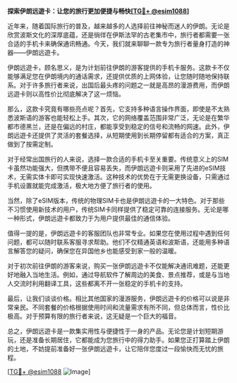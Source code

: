 **探索伊朗远遊卡：让您的旅行更加便捷与畅快[[TG💪+ @esim1088](https://t.me/s/esim1088)]**

近年来，随着国际旅行的普及，越来越多的人选择前往神秘而迷人的伊朗。无论是欣赏波斯文化的深厚底蕴，还是徜徉在伊斯法罕的古老集市中，旅行者都需要一张合适的手机卡来确保通讯畅通。今天，我们就来聊聊一款专为旅行者量身打造的神器——伊朗远遊卡。

伊朗远遊卡，顾名思义，是为计划前往伊朗的游客提供的手机卡服务。这款卡不仅能够满足您在伊朗境内的通话需求，还提供优质的上网体验，让您随时随地保持联系。对于许多旅行者来说，出国后最头疼的问题之一就是高昂的漫游费用，而伊朗远遊卡则以高性价比彻底解决了这一烦恼。

那么，这款卡究竟有哪些亮点呢？首先，它支持多种语言操作界面，即使是不太熟悉波斯语的游客也能轻松上手。其次，它的网络覆盖范围非常广泛，无论是在繁华都市德黑兰，还是在偏远的村庄，都能享受到稳定的信号和流畅的网速。此外，伊朗远遊卡还提供了灵活的套餐选择，从短期使用到长期停留都有适合的方案，真正做到了按需定制。

对于经常出国旅行的人来说，选择一款合适的手机卡至关重要。传统意义上的SIM卡虽然功能强大，但携带不便且容易丢失，而伊朗远遊卡则采用了先进的eSIM技术，无需实体卡即可实现快速激活。这种技术的优势在于无需更换设备，只需通过手机设置就能完成激活，极大地方便了旅行者的使用。

当然，除了eSIM版本，传统的物理SIM卡也是伊朗远遊卡的一大特色。对于那些不习惯使用新技术的用户，传统SIM卡同样提供了稳定可靠的连接服务。无论是哪一种形式，伊朗远遊卡都致力于为用户提供最佳的通信体验。

值得一提的是，伊朗远遊卡的客服团队也非常专业。如果您在使用过程中遇到任何问题，都可以随时联系客服寻求帮助。他们不仅精通英语和波斯语，还能用多种语言解答您的疑问，确保您在异国他乡也能感受到家一般的温暖。

对于初次前往伊朗的游客来说，购买一张伊朗远遊卡不仅能解决通讯难题，还能更好地融入当地生活。例如，通过导航软件了解周边的美食、景点推荐，或是与当地人交流时利用翻译工具，这些都离不开一张稳定的手机卡的支持。

最后，让我们谈谈价格。相比其他国家的漫游服务，伊朗远遊卡的价格可以说是非常亲民。不同套餐的价格根据使用时间和流量需求有所不同，但总体而言，性价比极高。对于预算有限的旅行者来说，这无疑是一个巨大的福音。

总之，伊朗远遊卡是一款集实用性与便捷性于一身的产品。无论您是计划短期游玩，还是准备长期居住，它都能成为您旅行中的得力助手。如果您正打算踏上伊朗的土地，不妨提前准备好一张伊朗远遊卡，让它陪伴您度过一段愉快而无忧的旅程。

[[TG💪+ @esim1088](https://t.me/s/esim1088) ![Image](https://i.postimg.cc/4NQfJmqS/Snipaste-2025-05-13-00-14-12.png)]